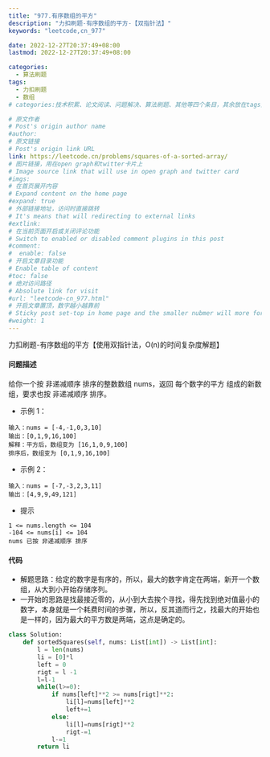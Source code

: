 ```yaml
---
title: "977.有序数组的平方"
description: "力扣刷题-有序数组的平方-【双指针法】"
keywords: "leetcode,cn_977"

date: 2022-12-27T20:37:49+08:00
lastmod: 2022-12-27T20:37:49+08:00

categories:
  - 算法刷题
tags:
  - 力扣刷题
  - 数组
# categories:技术积累、论文阅读、问题解决、算法刷题、其他等四个条目，其余放在tags里面。

# 原文作者
# Post's origin author name
#author:
# 原文链接
# Post's origin link URL
link: https://leetcode.cn/problems/squares-of-a-sorted-array/
# 图片链接，用在open graph和twitter卡片上
# Image source link that will use in open graph and twitter card
#imgs:
# 在首页展开内容
# Expand content on the home page
#expand: true
# 外部链接地址，访问时直接跳转
# It's means that will redirecting to external links
#extlink:
# 在当前页面开启或关闭评论功能
# Switch to enabled or disabled comment plugins in this post
#comment:
#  enable: false
# 开启文章目录功能
# Enable table of content
#toc: false
# 绝对访问路径
# Absolute link for visit
#url: "leetcode-cn_977.html"
# 开启文章置顶，数字越小越靠前
# Sticky post set-top in home page and the smaller nubmer will more forward.
#weight: 1
---
```


力扣刷题-有序数组的平方【使用双指针法，O(n)的时间复杂度解题】

<!--more-->

#### 问题描述
给你一个按 非递减顺序 排序的整数数组 nums，返回 每个数字的平方 组成的新数组，要求也按 非递减顺序 排序。
- 示例 1：
``` text
输入：nums = [-4,-1,0,3,10]
输出：[0,1,9,16,100]
解释：平方后，数组变为 [16,1,0,9,100]
排序后，数组变为 [0,1,9,16,100]
```

- 示例 2：
``` text
输入：nums = [-7,-3,2,3,11]
输出：[4,9,9,49,121]
```

- 提示
``` text
1 <= nums.length <= 104
-104 <= nums[i] <= 104
nums 已按 非递减顺序 排序
```

#### 代码
- 解题思路：给定的数字是有序的，所以，最大的数字肯定在两端，新开一个数组，从大到小开始存储序列。
- 一开始的思路是找最接近零的，从小到大去挨个寻找，得先找到绝对值最小的数字，本身就是一个耗费时间的步骤，所以，反其道而行之，找最大的开始也是一样的，因为最大的平方数是两端，这点是确定的。

``` python
class Solution:
    def sortedSquares(self, nums: List[int]) -> List[int]:
        l = len(nums)
        li = [0]*l
        left = 0 
        rigt = l -1
        l=l-1
        while(l>=0):
            if nums[left]**2 >= nums[rigt]**2:
                li[l]=nums[left]**2
                left+=1
            else:
                li[l]=nums[rigt]**2
                rigt-=1
            l-=1
        return li
```

